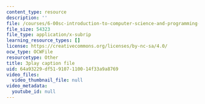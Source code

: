 ```yaml
---
content_type: resource
description: ''
file: /courses/6-00sc-introduction-to-computer-science-and-programming-spring-2011/64a93229df519107110014f33a9a8769_VqZBqoZgL7k.srt
file_size: 54323
file_type: application/x-subrip
learning_resource_types: []
license: https://creativecommons.org/licenses/by-nc-sa/4.0/
ocw_type: OCWFile
resourcetype: Other
title: 3play caption file
uid: 64a93229-df51-9107-1100-14f33a9a8769
video_files:
  video_thumbnail_file: null
video_metadata:
  youtube_id: null
---
```

